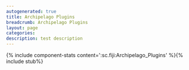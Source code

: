 ```yaml
---
autogenerated: true
title: Archipelago Plugins
breadcrumb: Archipelago Plugins
layout: page
categories: 
description: test description
---
```


{% include component-stats content=':sc.fiji:Archipelago\_Plugins' %}{% include stub%}

